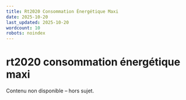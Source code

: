 ```yaml
---
title: Rt2020 Consommation Énergétique Maxi
date: 2025-10-20
last_updated: 2025-10-20
wordcount: 10
robots: noindex
---
```


# rt2020 consommation énergétique maxi

Contenu non disponible – hors sujet.